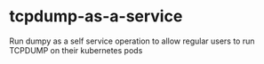 # tcpdump-as-a-service
Run dumpy as a self service operation to allow regular users to run TCPDUMP on their kubernetes pods
